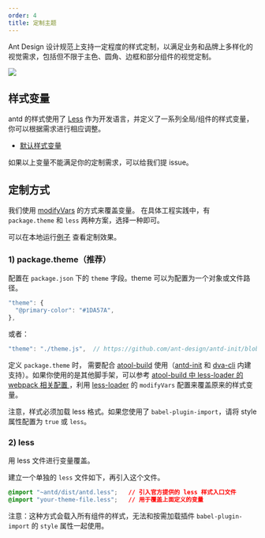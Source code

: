 ```yaml
---
order: 4
title: 定制主题
---
```


Ant Design 设计规范上支持一定程度的样式定制，以满足业务和品牌上多样化的视觉需求，包括但不限于主色、圆角、边框和部分组件的视觉定制。

![](https://zos.alipayobjects.com/rmsportal/zTFoszBtDODhXfLAazfSpYbSLSEeytoG.png)

## 样式变量

antd 的样式使用了 [Less](http://lesscss.org/) 作为开发语言，并定义了一系列全局/组件的样式变量，你可以根据需求进行相应调整。

- [默认样式变量](https://github.com/ant-design/ant-design/blob/master/components/style/themes/default.less)

如果以上变量不能满足你的定制需求，可以给我们提 issue。

## 定制方式

我们使用 [modifyVars](http://lesscss.org/usage/#using-less-in-the-browser-modify-variables) 的方式来覆盖变量。
在具体工程实践中，有 `package.theme` 和 `less` 两种方案，选择一种即可。

可以在本地运行[例子](https://github.com/ant-design/antd-init/tree/master/examples/customize-antd-theme) 查看定制效果。

### 1) package.theme（推荐）

配置在 `package.json` 下的 `theme` 字段。theme 可以为配置为一个对象或文件路径。

```js
"theme": {
  "@primary-color": "#1DA57A",
},
```

或者：

```js
"theme": "./theme.js",  // https://github.com/ant-design/antd-init/blob/master/examples/customize-antd-theme/theme.js
```

定义 `package.theme` 时， 需要配合 [atool-build](https://github.com/ant-tool/atool-build) 使用（[antd-init](https://github.com/ant-design/antd-init) 和 [dva-cli](https://github.com/dvajs/dva-cli) 内建支持）。如果你使用的是其他脚手架，可以参考 [atool-build 中 less-loader 的 webpack 相关配置 ](https://github.com/ant-tool/atool-build/blob/a4b3e3eec4ffc09b0e2352d7f9d279c4c28fdb99/src/getWebpackCommonConfig.js#L131-L138)，利用 [less-loader](https://github.com/webpack/less-loader#less-options) 的 `modifyVars` 配置来覆盖原来的样式变量。

注意，样式必须加载 less 格式。如果您使用了 `babel-plugin-import`，请将 style 属性配置为 `true` 或 `less`。

### 2) less

用 less 文件进行变量覆盖。

建立一个单独的 `less` 文件如下，再引入这个文件。

   ```css
   @import "~antd/dist/antd.less";   // 引入官方提供的 less 样式入口文件
   @import "your-theme-file.less";   // 用于覆盖上面定义的变量
   ```

注意：这种方式会载入所有组件的样式，无法和按需加载插件 `babel-plugin-import` 的 `style` 属性一起使用。

